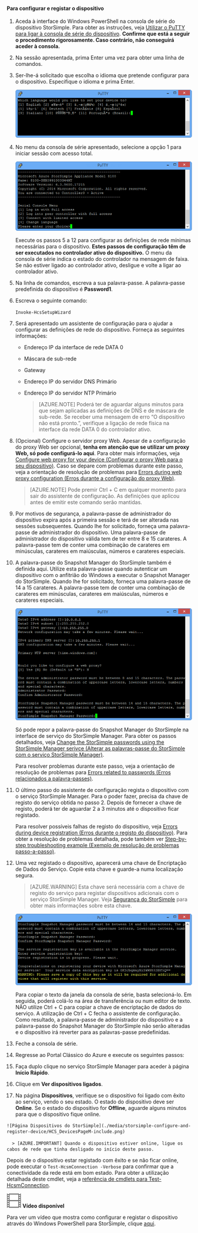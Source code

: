 <!--author=alkohli last changed: 12/01/15-->


#### Para configurar e registar o dispositivo

1. Aceda à interface do Windows PowerShell na consola de série do dispositivo StorSimple. Para obter as instruções, veja [Utilizar o PuTTY para ligar à consola de série do dispositivo](#use-putty-to-connect-to-the-device-serial-console). **Confirme que está a seguir o procedimento rigorosamente. Caso contrário, não conseguirá aceder à consola.**

2. Na sessão apresentada, prima Enter uma vez para obter uma linha de comandos. 

3. Ser-lhe-á solicitado que escolha o idioma que pretende configurar para o dispositivo. Especifique o idioma e prima Enter. 

    ![Configurar e registar o dispositivo 1 do StorSimple](./media/storsimple-configure-and-register-device/HCS_RegisterYourDevice1-include.png)

4. No menu da consola de série apresentado, selecione a opção 1 para iniciar sessão com acesso total. 

    ![Registar o dispositivo 2 do StorSimple](./media/storsimple-configure-and-register-device/HCS_RegisterYourDevice2-include.png)
  
     Execute os passos 5 a 12 para configurar as definições de rede mínimas necessárias para o dispositivo. **Estes passos de configuração têm de ser executados no controlador ativo do dispositivo.** O menu da consola de série indica o estado do controlador na mensagem de faixa. Se não estiver ligado ao controlador ativo, desligue e volte a ligar ao controlador ativo.

5. Na linha de comandos, escreva a sua palavra-passe. A palavra-passe predefinida do dispositivo é **Password1**.

6. Escreva o seguinte comando:

     `Invoke-HcsSetupWizard` 

7. Será apresentado um assistente de configuração para o ajudar a configurar as definições de rede do dispositivo. Forneça as seguintes informações: 
   - Endereço IP da interface de rede DATA 0
   - Máscara de sub-rede
   - Gateway
   - Endereço IP do servidor DNS Primário
   - Endereço IP do servidor NTP Primário
   
      > [AZURE.NOTE] Poderá ter de aguardar alguns minutos para que sejam aplicadas as definições de DNS e de máscara de sub-rede. Se receber uma mensagem de erro “O dispositivo não está pronto.”, verifique a ligação de rede física na interface da rede DATA 0 do controlador ativo.

8. (Opcional) Configure o servidor proxy Web. Apesar de a configuração do proxy Web ser opcional, **tenha em atenção que se utilizar um proxy Web, só pode configurá-lo aqui**. Para obter mais informações, veja [Configure web proxy for your device (Configurar o proxy Web para o seu dispositivo)](../articles/storsimple/storsimple-configure-web-proxy.md). Caso se depare com problemas durante este passo, veja a orientação de resolução de problemas para [Errors during web proxy configuration (Erros durante a configuração do proxy Web)](../articles/storsimple/storsimple-troubleshoot-deployment.md#errors-during-the-optional-web-proxy-settings).
 

      > [AZURE.NOTE] Pode premir Ctrl + C em qualquer momento para sair do assistente de configuração. As definições que aplicou antes de emitir este comando serão mantidas.

9. Por motivos de segurança, a palavra-passe de administrador do dispositivo expira após a primeira sessão e terá de ser alterada nas sessões subsequentes. Quando lhe for solicitado, forneça uma palavra-passe de administrador do dispositivo. Uma palavra-passe de administrador do dispositivo válida tem de ter entre 8 e 15 carateres. A palavra-passe tem de conter uma combinação de carateres em minúsculas, carateres em maiúsculas, números e carateres especiais.

10. A palavra-passe do Snapshot Manager do StorSimple também é definida aqui. Utilize esta palavra-passe quando autenticar um dispositivo com o anfitrião do Windows a executar o Snapshot Manager do StorSimple. Quando lhe for solicitado, forneça uma palavra-passe de 14 a 15 carateres. A palavra-passe tem de conter uma combinação de carateres em minúsculas, carateres em maiúsculas, números e carateres especiais. 

    ![Registar o dispositivo 4 do StorSimple](./media/storsimple-configure-and-register-device/HCS_RegisterYourDevice4-include.png)

    Só pode repor a palavra-passe do Snapshot Manager do StorSimple na interface de serviço do StorSimple Manager. Para obter os passos detalhados, veja [Change the StorSimple passwords using the StorSimple Manager serivce (Alterar as palavras-passe do StorSimple com o serviço StorSimple Manager)](../articles/storsimple/storsimple-change-passwords.md).

    Para resolver problemas durante este passo, veja a orientação de resolução de problemas para [Errors related to passwords (Erros relacionados a palavra-passes)](../articles/storsimple/storsimple-troubleshoot-deployment.md#errors-related-to-device-administrator-and-storsimple-snapshot-manager-passwords).

11. O último passo do assistente de configuração regista o dispositivo com o serviço StorSimple Manager. Para o poder fazer, precisa da chave de registo do serviço obtida no passo 2. Depois de fornecer a chave de registo, poderá ter de aguardar 2 a 3 minutos até o dispositivo ficar registado.

    Para resolver possíveis falhas de registo do dispositivo, veja [Errors during device registration (Erros durante o registo do dispositivo)](../articles/storsimple/storsimple-troubleshoot-deployment.md#errors-during-device-registration). Para obter a resolução de problemas detalhada, pode também ver [Step-by-step troubleshooting example (Exemplo de resolução de problemas passo-a-passo)](../articles/storsimple/storsimple-troubleshoot-deployment.md#step-by-step-storsimple-troubleshooting-example).

12. Uma vez registado o dispositivo, aparecerá uma chave de Encriptação de Dados do Serviço. Copie esta chave e guarde-a numa localização segura.
    
    > [AZURE.WARNING] Esta chave será necessária com a chave de registo do serviço para registar dispositivos adicionais com o serviço StorSimple Manager. Veja [Segurança do StorSimple](../articles/storsimple/storsimple-security.md) para obter mais informações sobre esta chave.

     ![Registar o dispositivo 6 do StorSimple](./media/storsimple-configure-and-register-device/HCS_RegisterYourDevice6-include.png)

     Para copiar o texto da janela da consola de série, basta selecioná-lo. Em seguida, poderá colá-lo na área de transferência ou num editor de texto. NÃO utilize Ctrl + C para copiar a chave de encriptação de dados do serviço. A utilização de Ctrl + C fecha o assistente de configuração. Como resultado, a palavra-passe de administrador do dispositivo e a palavra-passe do Snapshot Manager do StorSimple não serão alteradas e o dispositivo irá reverter para as palavras-passe predefinidas.

13. Feche a consola de série.

14. Regresse ao Portal Clássico do Azure e execute os seguintes passos:
  1. Faça duplo clique no serviço StorSimple Manager para aceder à página **Início Rápido**.
  2. Clique em **Ver dispositivos ligados**.
  3. Na página **Dispositivos**, verifique se o dispositivo foi ligado com êxito ao serviço, vendo o seu estado. O estado do dispositivo deve ser **Online**. Se o estado do dispositivo for **Offline**, aguarde alguns minutos para que o dispositivo fique online.
   
    ![Página Dispositivos do StorSimple](./media/storsimple-configure-and-register-device/HCS_DevicesPageM-include.png) 
  
      > [AZURE.IMPORTANT] Quando o dispositivo estiver online, ligue os cabos de rede que tinha desligado no início deste passo.

Depois de o dispositivo estar registado com êxito e se não ficar online, pode executar o `Test-HcsmConnection -Verbose` para confirmar que a conectividade da rede está em bom estado. Para obter a utilização detalhada deste cmdlet, veja a [referência de cmdlets para Test-HcsmConnection](https://technet.microsoft.com/library/dn715782.aspx).

![Vídeo disponível](./media/storsimple-configure-and-register-device/Video_icon.png) **Vídeo disponível**

Para ver um vídeo que mostra como configurar e registar o dispositivo através do Windows PowerShell para StorSimple, clique [aqui](https://azure.microsoft.com/documentation/videos/initialize-the-storsimple-appliance/).

<!--HONumber=Sep16_HO3-->


